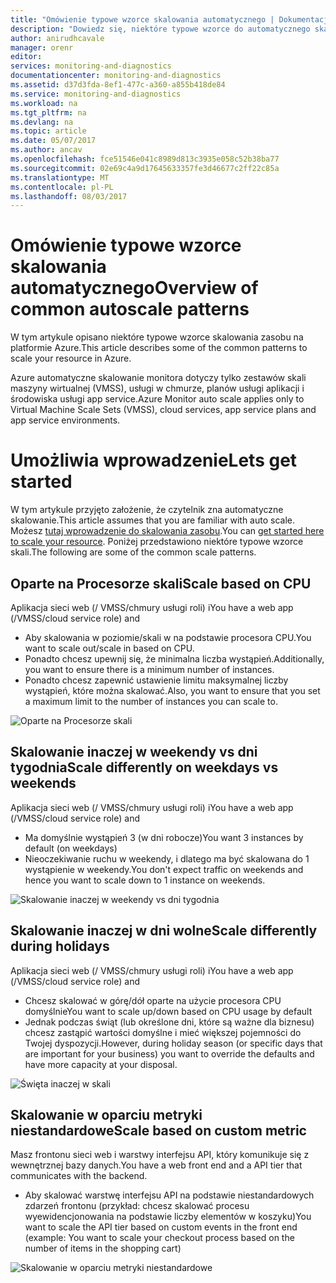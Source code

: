 ```yaml
---
title: "Omówienie typowe wzorce skalowania automatycznego | Dokumentacja firmy Microsoft"
description: "Dowiedz się, niektóre typowe wzorce do automatycznego skalowania zasobu na platformie Azure."
author: anirudhcavale
manager: orenr
editor: 
services: monitoring-and-diagnostics
documentationcenter: monitoring-and-diagnostics
ms.assetid: d37d3fda-8ef1-477c-a360-a855b418de84
ms.service: monitoring-and-diagnostics
ms.workload: na
ms.tgt_pltfrm: na
ms.devlang: na
ms.topic: article
ms.date: 05/07/2017
ms.author: ancav
ms.openlocfilehash: fce51546e041c8989d813c3935e058c52b38ba77
ms.sourcegitcommit: 02e69c4a9d17645633357fe3d46677c2ff22c85a
ms.translationtype: MT
ms.contentlocale: pl-PL
ms.lasthandoff: 08/03/2017
---
```

# <a name="overview-of-common-autoscale-patterns"></a><span data-ttu-id="966f8-103">Omówienie typowe wzorce skalowania automatycznego</span><span class="sxs-lookup"><span data-stu-id="966f8-103">Overview of common autoscale patterns</span></span>
<span data-ttu-id="966f8-104">W tym artykule opisano niektóre typowe wzorce skalowania zasobu na platformie Azure.</span><span class="sxs-lookup"><span data-stu-id="966f8-104">This article describes some of the common patterns to scale your resource in Azure.</span></span>

<span data-ttu-id="966f8-105">Azure automatyczne skalowanie monitora dotyczy tylko zestawów skali maszyny wirtualnej (VMSS), usługi w chmurze, planów usługi aplikacji i środowiska usługi app service.</span><span class="sxs-lookup"><span data-stu-id="966f8-105">Azure Monitor auto scale applies only to Virtual Machine Scale Sets (VMSS), cloud services, app service plans and app service environments.</span></span> 

# <a name="lets-get-started"></a><span data-ttu-id="966f8-106">Umożliwia wprowadzenie</span><span class="sxs-lookup"><span data-stu-id="966f8-106">Lets get started</span></span>

<span data-ttu-id="966f8-107">W tym artykule przyjęto założenie, że czytelnik zna automatyczne skalowanie.</span><span class="sxs-lookup"><span data-stu-id="966f8-107">This article assumes that you are familiar with auto scale.</span></span> <span data-ttu-id="966f8-108">Możesz [tutaj wprowadzenie do skalowania zasobu][1].</span><span class="sxs-lookup"><span data-stu-id="966f8-108">You can [get started here to scale your resource][1].</span></span> <span data-ttu-id="966f8-109">Poniżej przedstawiono niektóre typowe wzorce skali.</span><span class="sxs-lookup"><span data-stu-id="966f8-109">The following are some of the common scale patterns.</span></span>

## <a name="scale-based-on-cpu"></a><span data-ttu-id="966f8-110">Oparte na Procesorze skali</span><span class="sxs-lookup"><span data-stu-id="966f8-110">Scale based on CPU</span></span>

<span data-ttu-id="966f8-111">Aplikacja sieci web (/ VMSS/chmury usługi roli) i</span><span class="sxs-lookup"><span data-stu-id="966f8-111">You have a web app (/VMSS/cloud service role) and</span></span> 

- <span data-ttu-id="966f8-112">Aby skalowania w poziomie/skali w na podstawie procesora CPU.</span><span class="sxs-lookup"><span data-stu-id="966f8-112">You want to scale out/scale in based on CPU.</span></span>
- <span data-ttu-id="966f8-113">Ponadto chcesz upewnij się, że minimalna liczba wystąpień.</span><span class="sxs-lookup"><span data-stu-id="966f8-113">Additionally, you want to ensure there is a minimum number of instances.</span></span> 
- <span data-ttu-id="966f8-114">Ponadto chcesz zapewnić ustawienie limitu maksymalnej liczby wystąpień, które można skalować.</span><span class="sxs-lookup"><span data-stu-id="966f8-114">Also, you want to ensure that you set a maximum limit to the number of instances you can scale to.</span></span>

![Oparte na Procesorze skali][2]

## <a name="scale-differently-on-weekdays-vs-weekends"></a><span data-ttu-id="966f8-116">Skalowanie inaczej w weekendy vs dni tygodnia</span><span class="sxs-lookup"><span data-stu-id="966f8-116">Scale differently on weekdays vs weekends</span></span>

<span data-ttu-id="966f8-117">Aplikacja sieci web (/ VMSS/chmury usługi roli) i</span><span class="sxs-lookup"><span data-stu-id="966f8-117">You have a web app (/VMSS/cloud service role) and</span></span>

- <span data-ttu-id="966f8-118">Ma domyślnie wystąpień 3 (w dni robocze)</span><span class="sxs-lookup"><span data-stu-id="966f8-118">You want 3 instances by default (on weekdays)</span></span>
- <span data-ttu-id="966f8-119">Nieoczekiwanie ruchu w weekendy, i dlatego ma być skalowana do 1 wystąpienie w weekendy.</span><span class="sxs-lookup"><span data-stu-id="966f8-119">You don't expect traffic on weekends and hence you want to scale down to 1 instance on weekends.</span></span>

![Skalowanie inaczej w weekendy vs dni tygodnia][3]

## <a name="scale-differently-during-holidays"></a><span data-ttu-id="966f8-121">Skalowanie inaczej w dni wolne</span><span class="sxs-lookup"><span data-stu-id="966f8-121">Scale differently during holidays</span></span>

<span data-ttu-id="966f8-122">Aplikacja sieci web (/ VMSS/chmury usługi roli) i</span><span class="sxs-lookup"><span data-stu-id="966f8-122">You have a web app (/VMSS/cloud service role) and</span></span> 

- <span data-ttu-id="966f8-123">Chcesz skalować w górę/dół oparte na użycie procesora CPU domyślnie</span><span class="sxs-lookup"><span data-stu-id="966f8-123">You want to scale up/down based on CPU usage by default</span></span>
- <span data-ttu-id="966f8-124">Jednak podczas świąt (lub określone dni, które są ważne dla biznesu) chcesz zastąpić wartości domyślne i mieć większej pojemności do Twojej dyspozycji.</span><span class="sxs-lookup"><span data-stu-id="966f8-124">However, during holiday season (or specific days that are important for your business) you want to override the defaults and have more capacity at your disposal.</span></span>

![Święta inaczej w skali][4]

## <a name="scale-based-on-custom-metric"></a><span data-ttu-id="966f8-126">Skalowanie w oparciu metryki niestandardowe</span><span class="sxs-lookup"><span data-stu-id="966f8-126">Scale based on custom metric</span></span>

<span data-ttu-id="966f8-127">Masz frontonu sieci web i warstwy interfejsu API, który komunikuje się z wewnętrznej bazy danych.</span><span class="sxs-lookup"><span data-stu-id="966f8-127">You have a web front end and a API tier that communicates with the backend.</span></span> 

- <span data-ttu-id="966f8-128">Aby skalować warstwę interfejsu API na podstawie niestandardowych zdarzeń frontonu (przykład: chcesz skalować procesu wyewidencjonowania na podstawie liczby elementów w koszyku)</span><span class="sxs-lookup"><span data-stu-id="966f8-128">You want to scale the API tier based on custom events in the front end (example: You want to scale your checkout process based on the number of items in the shopping cart)</span></span>

![Skalowanie w oparciu metryki niestandardowe][5]

<!--Reference-->
[1]: ./monitoring-autoscale-get-started.md
[2]: ./media/monitoring-autoscale-common-scale-patterns/scale-based-on-cpu.png
[3]: ./media/monitoring-autoscale-common-scale-patterns/weekday-weekend-scale.png
[4]: ./media/monitoring-autoscale-common-scale-patterns/holidays-scale.png
[5]: ./media/monitoring-autoscale-common-scale-patterns/custom-metric-scale.png